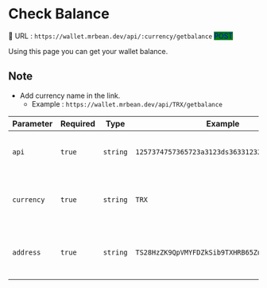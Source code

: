 # Check Balance

:link: URL : `https://wallet.mrbean.dev/api/:currency/getbalance`  <mark style="color:blue;background-color:green;">POST</mark>&#x20;

Using this page you can get your wallet balance.

## Note

* Add currency name in the link.&#x20;
  * Example : `https://wallet.mrbean.dev/api/TRX/getbalance`

| Parameter  | Required | Type     | Example                                       | Description                                    |
| ---------- | -------- | -------- | --------------------------------------------- | ---------------------------------------------- |
| `api`      | `true`   | `string` | `1257374757365723a3123ds3633123213123421412a` | Get your API form your user dashboard.         |
| `currency` | `true`   | `string` | `TRX`                                         | send the currency you want to get balance for. |
| `address`  | `true`   | `string` | `TS28HzZK9QpVMYFDZkSib9TXHRB65Zni9D`          | send the address you want to check balance for |
